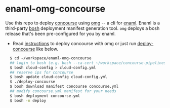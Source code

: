 # enaml-omg-concourse

Use this repo to deploy [concourse](https://concourse.ci) using [omg](https://github.com/enaml-ops/omg-cli) -- a cli for [enaml](https://github.com/enaml-ops/enaml).
Enaml is a third-party [bosh](https://bosh.io/) deployment manifest generation tool. `omg` deploys a bosh release that's been pre-configured for you by enaml.

* Read [instructions](https://github.com/enaml-ops/omg-cli#bosh-deployed-concourse) to deploy concourse with omg or just run [deploy-concourse](./deploy-concourse) like below.

```bash
  $ cd ~/workspace/enaml-omg-concourse
  ## login to bosh (e.g. bosh --ca-cert ~/workspace/concourse-pipelines-config/credentials/bosh_ca_cert target 10.0.0.31)
  $ bosh cloud-config > cloud-config.yml
  ## reserve ips for concourse
  $ bosh update cloud-config cloud-config.yml
  $ ./deploy-concourse
  $ bosh download manifest concourse concourse.yml
  ## modify concourse.yml manifest for your needs
  $ bosh deployment concourse.yml
  $ bosh -n deploy
```